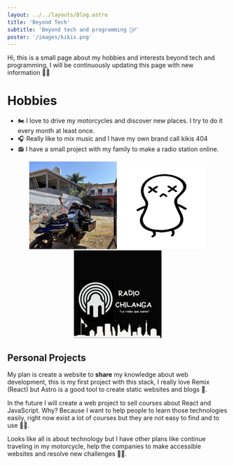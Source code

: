 ```yaml
---
layout: ../../layouts/Blog.astro
title: 'Beyond Tech'
subtitle: 'Beyond tech and programming 🧙‍♂️'
poster: '/images/kikis.png'
---
```


Hi, this is a small page about my hobbies and interests beyond tech and programming, I will be continuously updating this page with new information 🧑‍💻

# Hobbies

- 🏍️ I love to drive my motorcycles and discover new places. I try to do it every month at least once.
- 🎧 Really like to mix music and I have my own brand call kikis 404
- 📻 I have a small project with my family to make a radio station online.

<center>
  <img src="/images/moto2.jpg" alt="moto" width="200px" height="200px" />
  <img src="/images/ks.png" alt="moto" width="200px" height="200px" />
  <img src="/images/radio.jpeg" alt="moto" width="200px" height="200px" />  
</center>

## Personal Projects

My plan is create a website to **share** my knowledge about web development, this is my first project with this stack, I really love Remix (React) but Astro is a good tool to create static websites and blogs 🥳.

In the future I will create a web project to sell courses about React and JavaScript. Why? Because I want to help people to learn those technologies easily, right now exist a lot of courses but they are not easy to find and to use 🧑‍🏫.

Looks like all is about technology but I have other plans like continue traveling in my motorcycle, help the companies to make accessible websites and resolve new challenges 🧙‍♂️.
